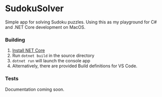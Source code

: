 # SudokuSolver

Simple app for solving Sudoku puzzles. Using this as my playground for C# and .NET Core development on MacOS.

### Building
1. [Install NET Core](https://www.microsoft.com/net/)
2. Run `dotnet build` in the source directory
3. `dotnet run` will launch the console app
4. Alternatively, there are provided Build definitions for VS Code.

### Tests
Documentation coming soon.